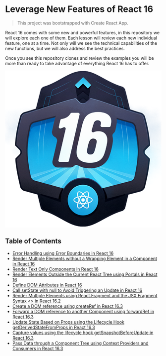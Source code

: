 # Leverage New Features of React 16

> This project was bootstrapped with Create React App.

React 16 comes with some new and powerful features, in this repository we will explore each one of them. Each lesson will review each new individual feature, one at a time. Not only will we see the technical capabilities of the new functions, but we will also address the best practices.

Once you see this repository clones and review the examples you will be more than ready to take advantage of everything React 16 has to offer.

![alt text](public/EGH_React16.png?raw=true)

## Table of Contents

- [Error Handling using Error Boundaries in React 16](src/examples/ErrorHandling)
- [Render Multiple Elements without a Wrapping Element in a Component in React 16](#sending-feedback)
- [Render Text Only Components in React 16](#folder-structure)
- [Render Elements Outside the Current React Tree using Portals in React 16](#available-scripts)
- [Define DOM Attributes in React 16]()
- [Call setState with null to Avoid Triggering an Update in React 16]()
- [Render Multiple Elements using React.Fragment and the JSX Fragment Syntax <> in React 16.2]()
- [Create a DOM reference using createRef in React 16.3]()
- [Forward a DOM reference to another Component using forwardRef in React 16.3]()
- [Update State Based on Props using the Lifecycle Hook getDerivedStateFromProps in React 16.3]()
- [Capture values using the lifecycle hook getSnapshotBeforeUpdate in React 16.3]()
- [Pass Data through a Component Tree using Context Providers and Consumers in React 16.3]()




